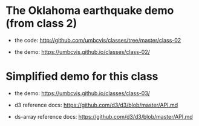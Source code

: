 
# The Oklahoma earthquake demo (from class 2)

* the code: http://github.com/umbcvis/classes/tree/master/class-02

* the demo: https://umbcvis.github.io/classes/class-02/

# Simplified demo for this class

* the demo: https://umbcvis.github.io/classes/class-03/

* d3 reference docs: https://github.com/d3/d3/blob/master/API.md

* ds-array reference docs: https://github.com/d3/d3/blob/master/API.md
